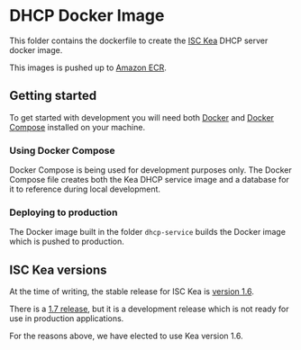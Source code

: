 # DHCP Docker Image

This folder contains the dockerfile to create the [ISC Kea](https://www.isc.org/kea/) DHCP server docker image.

This images is pushed up to [Amazon ECR](https://aws.amazon.com/ecr/).

## Getting started

To get started with development you will need both [Docker](https://www.docker.com/) and [Docker Compose](https://docs.docker.com/compose/) installed on your machine.

### Using Docker Compose

Docker Compose is being used for development purposes only. The Docker Compose file creates both the Kea DHCP service image and a database for it to reference during local development.

### Deploying to production

The Docker image built in the folder `dhcp-service` builds the Docker image which is pushed to production.

## ISC Kea versions

At the time of writing, the stable release for ISC Kea is [version 1.6](https://cloudsmith.io/~isc/repos/kea-1-6/packages/).

There is a [1.7 release](https://cloudsmith.io/~isc/repos/kea-1-7/packages/), but it is a development release which is not ready for use in production applications.

For the reasons above, we have elected to use Kea version 1.6.
